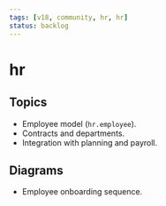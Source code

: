 ```yaml
---
tags: [v18, community, hr, hr]
status: backlog
---
```

# hr

## Topics
- Employee model (`hr.employee`).
- Contracts and departments.
- Integration with planning and payroll.

## Diagrams
- Employee onboarding sequence.




